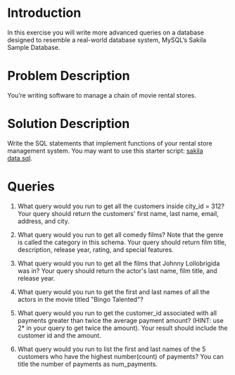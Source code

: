 # Introduction
In this exercise you will write more advanced queries on a database designed to resemble a real-world database system, MySQL’s Sakila Sample Database.

# Problem Description
You’re writing software to manage a chain of movie rental stores.

# Solution Description
Write the SQL statements that implement functions of your rental store management system. You may want to use this starter script: [sakila data.sql](https://s3.amazonaws.com/General_V88/boomyeah2015/codingdojo/curriculum/content/chapter/sakila-data.sql).

# Queries
1. What query would you run to get all the customers inside city_id = 312? Your query should return the customers' first name, last name, email, address, and city. 

2. What query would you run to get all comedy films? Note that the genre is called the category in this schema.  Your query should return film title, description, release year, rating, and special features.

3. What query would you run to get all the films that Johnny Lollobrigida was in? Your query should return the actor's last name, film title, and release year. 

4. What query would you run to get the first and last names of all the actors in the movie titled "Bingo Talented"?

5. What query would you run to get the customer_id associated with all payments greater than twice the average payment amount? (HINT: use 2* in your query to get twice the amount). Your result should include the customer id and the amount.

6. What query would you run to list the first and last names of the 5 customers who have the highest number(count) of payments? You can title the number of payments as num_payments.
 
